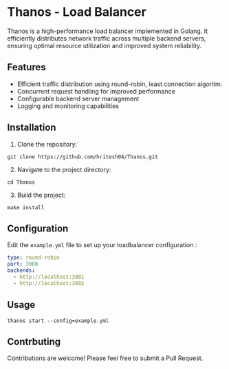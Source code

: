 # Thanos - Load Balancer 
Thanos is a high-performance load balancer implemented in Golang. It efficiently distributes network traffic across multiple backend servers, ensuring optimal resource utilization and improved system reliability.
## Features 
- Efficient traffic distribution using round-robin, least connection algoritm. 
- Concurrent request handling for improved performance 
- Configurable backend server management 
- Logging and monitoring capabilities  
 
## Installation 

 1. Clone the repository:`

```
git clone https://github.com/hritesh04/Thanos.git
```

2. Navigate to the project directory:

```
cd Thanos
```

3. Build the project:

```
make install
```

## Configuration

Edit the `example.yml` file to set up your loadbalancer configuration :

```yaml
type: round-robin
port: 3000
backends:
  - http://localhost:3001
  - http://localhost:3002
```

## Usage 

```
thanos start --config=example.yml
```

## Contrbuting

Contributions are welcome! Please feel free to submit a Pull Request.